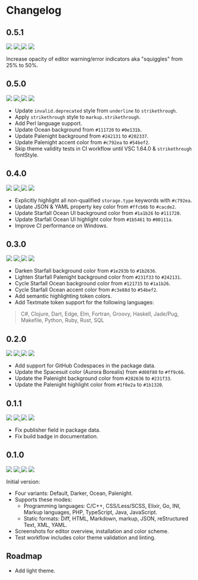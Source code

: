 # Changelog

## 0.5.1

<a href="https://code.visualstudio.com/updates/v1_64" target="_blank"><img src="https://img.shields.io/static/v1.svg?style=flat-square&label=Compatibility&message=>=v1.51.0&logo=visualstudio&logoColor=cacde2&labelColor=212127&color=54bef2" /></a> <a href="https://github.com/SNDST00M/starfall-visual-studio-code/tree/v0.5.1/"><img src="https://img.shields.io/static/v1.svg?style=flat-square&label=Release%20Date&message=2021-09-06&logo=googlecalendar&logoColor=cacde2&labelColor=212121&color=54bef2" /> <a href="https://github.com/SNDST00M/starfall-visual-studio-code/projects/7/"><img src="https://img.shields.io/static/v1.svg?style=flat-square&label=Project%20Board&message=v0.5.1&logo=trello&logoColor=cacde2&labelColor=212121&color=54bef2" /></a> <a href="https://github.com/SNDST00M/starfall-visual-studio-code/milestone/7/"><img src="https://img.shields.io/static/v1.svg?style=flat-square&label=Milestone&message=v0.5.1&logo=github&logoColor=cacde2&labelColor=212121&color=54bef2" /></a>

Increase opacity of editor warning/error indicators aka "squiggles" from 25% to 50%.

## 0.5.0

<a href="https://code.visualstudio.com/updates/v1_64" target="_blank"><img src="https://img.shields.io/static/v1.svg?style=flat-square&label=Compatibility&message=>=v1.51.0&logo=visualstudio&logoColor=cacde2&labelColor=212127&color=54bef2" /></a> <a href="https://github.com/SNDST00M/starfall-visual-studio-code/tree/v0.5.0/"><img src="https://img.shields.io/static/v1.svg?style=flat-square&label=Release%20Date&message=2021-09-06&logo=googlecalendar&logoColor=cacde2&labelColor=212121&color=54bef2" /> <a href="https://github.com/SNDST00M/starfall-visual-studio-code/projects/6/"><img src="https://img.shields.io/static/v1.svg?style=flat-square&label=Project%20Board&message=v0.5.0&logo=trello&logoColor=cacde2&labelColor=212121&color=54bef2" /></a> <a href="https://github.com/SNDST00M/starfall-visual-studio-code/milestone/6/"><img src="https://img.shields.io/static/v1.svg?style=flat-square&label=Milestone&message=v0.5.0&logo=github&logoColor=cacde2&labelColor=212121&color=54bef2" /></a>

- Update `invalid.deprecated` style from `underline` to `strikethrough`.
- Apply `strikethrough` style to `markup.strikethrough`.
- Add Perl language support.
- Update Ocean background from `#111720` to `#0e131b`.
- Update Palenight background from `#242131` to `#202337`.
- Update Palenight accent color from `#c792ea` to `#54bef2`.
- Skip theme validity tests in CI workflow until VSC 1.64.0 & `strikethrough` fontStyle.

## 0.4.0

<a href="https://code.visualstudio.com/updates/v1_51" target="_blank"><img src="https://img.shields.io/static/v1.svg?style=flat-square&label=Compatibility&message=>=v1.51.0&logo=visualstudio&logoColor=cacde2&labelColor=212127&color=54bef2" /></a> <a href="https://github.com/SNDST00M/starfall-visual-studio-code/tree/v0.4.0/"><img src="https://img.shields.io/static/v1.svg?style=flat-square&label=Release%20Date&message=2021-09-06&logo=googlecalendar&logoColor=cacde2&labelColor=212121&color=54bef2" /> <a href="https://github.com/SNDST00M/starfall-visual-studio-code/projects/5/"><img src="https://img.shields.io/static/v1.svg?style=flat-square&label=Project%20Board&message=v0.4.0&logo=trello&logoColor=cacde2&labelColor=212121&color=54bef2" /></a> <a href="https://github.com/SNDST00M/starfall-visual-studio-code/milestone/5/"><img src="https://img.shields.io/static/v1.svg?style=flat-square&label=Milestone&message=v0.4.0&logo=github&logoColor=cacde2&labelColor=212121&color=54bef2" /></a>

- Explicitly highlight all non-qualified `storage.type` keywords with `#c792ea`.
- Update JSON & YAML property key color from `#ffcb6b` to `#cacde2`.
- Update Starfall Ocean UI background color from `#1a1b26` to `#111720`.
- Update Starfall Ocean UI highlight color from `#1b5461` to `#00111a`.
- Improve CI performance on Windows.

## 0.3.0

<a href="https://code.visualstudio.com/updates/v1_51" target="_blank"><img src="https://img.shields.io/static/v1.svg?style=flat-square&label=Compatibility&message=>=v1.51.0&logo=visualstudio&logoColor=cacde2&labelColor=212127&color=54bef2" /></a> <a href="https://github.com/SNDST00M/starfall-visual-studio-code/tree/v0.3.0/"><img src="https://img.shields.io/static/v1.svg?style=flat-square&label=Release%20Date&message=2021-08-30&logo=googlecalendar&logoColor=cacde2&labelColor=212121&color=54bef2" /> <a href="https://github.com/SNDST00M/starfall-visual-studio-code/projects/4/"><img src="https://img.shields.io/static/v1.svg?style=flat-square&label=Project%20Board&message=v0.3.0&logo=trello&logoColor=cacde2&labelColor=212121&color=54bef2" /></a> <a href="https://github.com/SNDST00M/starfall-visual-studio-code/milestone/4/"><img src="https://img.shields.io/static/v1.svg?style=flat-square&label=Milestone&message=v0.3.0&logo=github&logoColor=cacde2&labelColor=212121&color=54bef2" /></a>

- Darken Starfall background color from `#1e293b` to `#1b2636`.
- Lighten Starfall Palenight background color from `#231f33` to `#242131`.
- Cycle Starfall Ocean background color from `#121715` to `#1a1b26`.
- Cycle Starfall Ocean accent color from `#c3e88d` to `#54bef2`.
- Add semantic highlighting token colors.
- Add Textmate token support for the following languages:
> C#, Clojure, Dart, Edge, Elm, Fortran, Groovy, Haskell, Jade/Pug, Makefile, Python, Ruby, Rust, SQL

## 0.2.0

<a href="https://code.visualstudio.com/updates/v1_51" target="_blank"><img src="https://img.shields.io/static/v1.svg?style=flat-square&label=Compatibility&message=>=v1.51.0&logo=visualstudio&logoColor=cacde2&labelColor=212127&color=54bef2" /></a> <a href="https://github.com/SNDST00M/starfall-visual-studio-code/tree/v0.2.0/"><img src="https://img.shields.io/static/v1.svg?style=flat-square&label=Release%20Date&message=2021-08-24&logo=googlecalendar&logoColor=cacde2&labelColor=212121&color=54bef2" /> <a href="https://github.com/SNDST00M/starfall-visual-studio-code/projects/3/"><img src="https://img.shields.io/static/v1.svg?style=flat-square&label=Project%20Board&message=v0.2.0&logo=trello&logoColor=cacde2&labelColor=212121&color=54bef2" /></a> <a href="https://github.com/SNDST00M/starfall-visual-studio-code/milestone/3/"><img src="https://img.shields.io/static/v1.svg?style=flat-square&label=Milestone&message=v0.2.0&logo=github&logoColor=cacde2&labelColor=212121&color=54bef2" /></a>

- Add support for GitHub Codespaces in the package data.
- Update the Spacesuit color (Aurora Borealis) from `#d08f80` to `#ff9c66`.
- Update the Palenight background color from `#282636` to `#231f33`.
- Update the Palenight highlight color from `#1f0e2a` to `#1b1320`.

## 0.1.1

<a href="https://code.visualstudio.com/updates/v1_51" target="_blank"><img src="https://img.shields.io/static/v1.svg?style=flat-square&label=Compatibility&message=>=v1.51.0&logo=visualstudio&logoColor=cacde2&labelColor=212127&color=54bef2" /></a> <a href="https://github.com/SNDST00M/starfall-visual-studio-code/tree/v0.1.1/"><img src="https://img.shields.io/static/v1.svg?style=flat-square&label=Release%20Date&message=2021-08-22&logo=googlecalendar&logoColor=cacde2&labelColor=212121&color=54bef2" /> <a href="https://github.com/SNDST00M/starfall-visual-studio-code/projects/2/"><img src="https://img.shields.io/static/v1.svg?style=flat-square&label=Project%20Board&message=v0.1.1&logo=trello&logoColor=cacde2&labelColor=212121&color=54bef2" /></a> <a href="https://github.com/SNDST00M/starfall-visual-studio-code/milestone/2/"><img src="https://img.shields.io/static/v1.svg?style=flat-square&label=Milestone&message=v0.1.1&logo=github&logoColor=cacde2&labelColor=212121&color=54bef2" /></a>

- Fix publisher field in package data.
- Fix build badge in documentation.

## 0.1.0

<a href="https://code.visualstudio.com/updates/v1_51" target="_blank"><img src="https://img.shields.io/static/v1.svg?style=flat-square&label=Compatibility&message=>=v1.51.0&logo=visualstudio&logoColor=cacde2&labelColor=212127&color=54bef2" /></a> <a href="https://github.com/SNDST00M/starfall-visual-studio-code/tree/v0.1.0/"><img src="https://img.shields.io/static/v1.svg?style=flat-square&label=Release%20Date&message=2021-08-18&logo=googlecalendar&logoColor=cacde2&labelColor=212121&color=54bef2" /> <a href="https://github.com/SNDST00M/starfall-visual-studio-code/projects/1/"><img src="https://img.shields.io/static/v1.svg?style=flat-square&label=Project%20Board&message=v0.1.0&logo=trello&logoColor=cacde2&labelColor=212121&color=54bef2" /></a> <a href="https://github.com/SNDST00M/starfall-visual-studio-code/milestone/1/"><img src="https://img.shields.io/static/v1.svg?style=flat-square&label=Milestone&message=v0.1.0&logo=github&logoColor=cacde2&labelColor=212121&color=54bef2" /></a>

Initial version:

- Four variants: Default, Darker, Ocean, Palenight.
- Supports these modes:
  - Programming languages: C/C++, CSS/Less/SCSS, Elixir, Go, INI, Markup languages, PHP, TypeScript, Java, JavaScript.
  - Static formats: Diff, HTML, Markdown, markup, JSON, reStructured Text, XML, YAML.
- Screenshots for editor overview, installation and color scheme.
- Test workflow includes color theme validation and linting.

## Roadmap

- Add light theme.

<!-- Roadmap -->
[sublime-tokens]: https://www.sublimetext.com/docs/scope_naming.html
